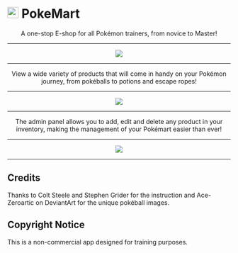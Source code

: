 # <img src="https://images-wixmp-ed30a86b8c4ca887773594c2.wixmp.com/f/c861d306-8f42-4864-ab2e-61a271518c8a/df6euho-43e72823-7377-4bd3-9b60-ef1d7bd05966.png/v1/fill/w_1280,h_1281,strp/gold_ball_by_ace_zeroartic_df6euho-fullview.png?token=eyJ0eXAiOiJKV1QiLCJhbGciOiJIUzI1NiJ9.eyJzdWIiOiJ1cm46YXBwOjdlMGQxODg5ODIyNjQzNzNhNWYwZDQxNWVhMGQyNmUwIiwiaXNzIjoidXJuOmFwcDo3ZTBkMTg4OTgyMjY0MzczYTVmMGQ0MTVlYTBkMjZlMCIsIm9iaiI6W1t7ImhlaWdodCI6Ijw9MTI4MSIsInBhdGgiOiJcL2ZcL2M4NjFkMzA2LThmNDItNDg2NC1hYjJlLTYxYTI3MTUxOGM4YVwvZGY2ZXVoby00M2U3MjgyMy03Mzc3LTRiZDMtOWI2MC1lZjFkN2JkMDU5NjYucG5nIiwid2lkdGgiOiI8PTEyODAifV1dLCJhdWQiOlsidXJuOnNlcnZpY2U6aW1hZ2Uub3BlcmF0aW9ucyJdfQ.0sNTQIule0HQkZQdpZ-j852VnnsDYJW9umNBZnzCGog" width=25> PokeMart

<div align="center">
A one-stop E-shop for all Pokémon trainers, from novice to Master!
</div>

***

<div id="Main" align=center>
  <img src="https://res.cloudinary.com/h0n0rabl3an0maly/image/upload/v1664260211/Screenshot_2022-09-26_232211_ohli3c.jpg">
</div>

***

<div align="center">
View a wide variety of products that will come in handy on your Pokémon journey, from pokéballs to potions and escape ropes!
</div>

***

<div id="Products" align=center>
  <img src="https://res.cloudinary.com/h0n0rabl3an0maly/image/upload/v1664260216/Screenshot_2022-09-26_232305_afbwfe.jpg">
</div>

***

<div align="center">
The admin panel allows you to add, edit and delete any product in your inventory, making the management of your Pokémart easier than ever!
</div>

***

<div id="AdminPanel" align=center>
  <img src="https://res.cloudinary.com/h0n0rabl3an0maly/image/upload/v1664260510/Screenshot_2022-09-26_233448_fhbaxy.jpg">
</div>

***

<div>
<h2>Credits</h2>
<p>Thanks to Colt Steele and Stephen Grider for the instruction and Ace-Zeroartic on DeviantArt for the unique pokéball images.</p>
</div>

<div>
<h2>Copyright Notice</h2>
<p>This is a non-commercial app designed for training purposes.</p>
</div>
